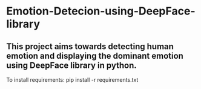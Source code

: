 # Emotion-Detecion-using-DeepFace-library
## This project aims towards detecting human emotion and displaying the dominant emotion using DeepFace library in python.
To install requirements: pip install -r requirements.txt

